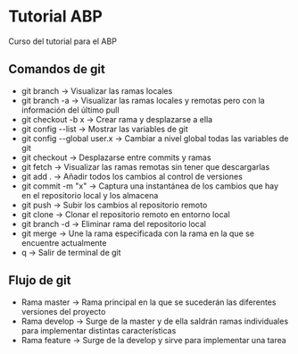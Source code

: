 # Tutorial ABP
Curso del tutorial para el ABP

## Comandos de git

- git branch -> Visualizar las ramas locales
- git branch -a -> Visualizar las ramas locales y remotas pero con la información del último pull
- git checkout -b x -> Crear rama y desplazarse a ella
- git config --list -> Mostrar las variables de git
- git config --global user.x -> Cambiar a nivel global todas las variables de git
- git checkout -> Desplazarse entre commits y ramas
- git fetch -> Visualizar las ramas remotas sin tener que descargarlas
- git add . -> Añadir todos los cambios al control de versiones
- git commit -m "x" -> Captura una instantánea de los cambios que hay en el repositorio local y los almacena
- git push -> Subir los cambios al repositorio remoto
- git clone -> Clonar el repositorio remoto en entorno local
- git branch -d -> Eliminar rama del repositorio local
- git merge -> Une la rama especificada con la rama en la que se encuentre actualmente
- q -> Salir de terminal de git

## Flujo de git

- Rama master -> Rama principal en la que se sucederán las diferentes versiones del proyecto
- Rama develop -> Surge de la master y de ella saldrán ramas individuales para implementar distintas características
- Rama feature -> Surge de la develop y sirve para implementar una tarea


